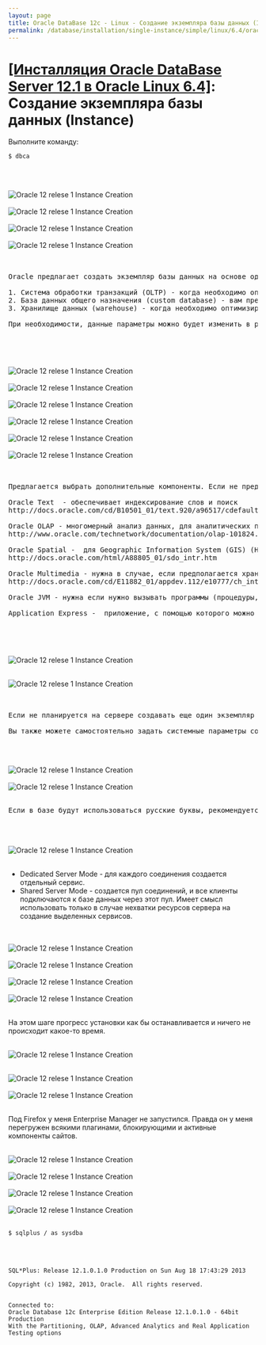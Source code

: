 ```yaml
---
layout: page
title: Oracle DataBase 12c - Linux - Создание экземпляра базы данных (Instance)
permalink: /database/installation/single-instance/simple/linux/6.4/oracle/12.1/oracle-instance-creation/
---
```


# <a href="/database/installation/single-instance/simple/linux/6.4/oracle/12.1/">[Инсталляция Oracle DataBase Server 12.1 в Oracle Linux 6.4]</a>: Создание экземпляра базы данных (Instance)



Выполните команду:

	$ dbca


<br/><br/>

<img src="http://img.oradba.net/img/oracle/database/simple/12.1/instance/oracle12R1_database_instance_creation_01.png" border="0" alt="Oracle 12 relese 1 Instance Creation"><br/><br/>
<img src="http://img.oradba.net/img/oracle/database/simple/12.1/instance/oracle12R1_database_instance_creation_02.png" border="0" alt="Oracle 12 relese 1 Instance Creation"><br/><br/>
<img src="http://img.oradba.net/img/oracle/database/simple/12.1/instance/oracle12R1_database_instance_creation_03.png" border="0" alt="Oracle 12 relese 1 Instance Creation"><br/><br/>
<img src="http://img.oradba.net/img/oracle/database/simple/12.1/instance/oracle12R1_database_instance_creation_04.png" border="0" alt="Oracle 12 relese 1 Instance Creation"><br/><br/>

<pre>

Oracle предлагает создать экземпляр базы данных на основе одного из подготовленных шаблонов.

1. Система обработки транзакций (OLTP) - когда необходимо оптимизировать ввод данных в базу данных. Преимущественно операции по добавлению и изменению данных.
2. База данных общего назначения (custom database) - вам предлагается самостоятельно выбрать системные параметры базы данных. (самый оптимальный вариант).
3. Хранилище данных (warehouse) - когда необходимо оптимизировать работу с данными в базе данных. Преимущество операции чтения данных и подстроения аналитических отчетов.

При необходимости, данные параметры можно будет изменить в pfile или spfile.

</pre>

<br/><br/>

<img src="http://img.oradba.net/img/oracle/database/simple/12.1/instance/oracle12R1_database_instance_creation_05.png" border="0" alt="Oracle 12 relese 1 Instance Creation"><br/><br/>
<img src="http://img.oradba.net/img/oracle/database/simple/12.1/instance/oracle12R1_database_instance_creation_06.png" border="0" alt="Oracle 12 relese 1 Instance Creation"><br/><br/>
<img src="http://img.oradba.net/img/oracle/database/simple/12.1/instance/oracle12R1_database_instance_creation_07.png" border="0" alt="Oracle 12 relese 1 Instance Creation"><br/><br/>
<img src="http://img.oradba.net/img/oracle/database/simple/12.1/instance/oracle12R1_database_instance_creation_08.png" border="0" alt="Oracle 12 relese 1 Instance Creation"><br/><br/>
<img src="http://img.oradba.net/img/oracle/database/simple/12.1/instance/oracle12R1_database_instance_creation_09.png" border="0" alt="Oracle 12 relese 1 Instance Creation"><br/><br/>
<img src="http://img.oradba.net/img/oracle/database/simple/12.1/instance/oracle12R1_database_instance_creation_10.png" border="0" alt="Oracle 12 relese 1 Instance Creation"><br/><br/>

<pre>

Предлагается выбрать дополнительные компоненты. Если не предполагается их использовать, то скорее всего их и не следует устанавливать.

Oracle Text  - обеспечивает индексирование слов и поиск
http://docs.oracle.com/cd/B10501_01/text.920/a96517/cdefault.htm

Oracle OLAP - многомерный анализ данных, для аналитических приложений.
http://www.oracle.com/technetwork/documentation/olap-101824.html

Oracle Spatial -  для Geographic Information System (GIS) (Наверное, что-то вроде карт google maps)
http://docs.oracle.com/html/A88805_01/sdo_intr.htm

Oracle Multimedia - нужна в случае, если предполагается хранить в базе картинки, аудио, видео.
http://docs.oracle.com/cd/E11882_01/appdev.112/e10777/ch_intr.htm#i610845

Oracle JVM - нужна если нужно вызывать программы (процедуры, функции и т.д.), написанные на java непосредственно внутри базы данных.

Application Express -  приложение, с помощью которого можно достаточно просто с помощью "вайзардов" создавать приложения, работающие с базой данных. Имеет смысл оставить, только если предполагается с ним работать.

</pre>

<br/><br/>

<img src="http://img.oradba.net/img/oracle/database/simple/12.1/instance/oracle12R1_database_instance_creation_11.png" border="0" alt="Oracle 12 relese 1 Instance Creation"><br/><br/>

<img src="http://img.oradba.net/img/oracle/database/simple/12.1/instance/oracle12R1_database_instance_creation_12.png" border="0" alt="Oracle 12 relese 1 Instance Creation"><br/><br/>

<pre>

Если не планируется на сервере создавать еще один экземпляр базы данных, имеет смысл выделить для сервера побольше памяти.  (> 90%).

Вы также можете самостоятельно задать системные параметры создаваемой базы данных.
</pre>

<br/><br/>

<img src="http://img.oradba.net/img/oracle/database/simple/12.1/instance/oracle12R1_database_instance_creation_13.png" border="0" alt="Oracle 12 relese 1 Instance Creation"><br/><br/>
<img src="http://img.oradba.net/img/oracle/database/simple/12.1/instance/oracle12R1_database_instance_creation_14.png" border="0" alt="Oracle 12 relese 1 Instance Creation"><br/><br/>

<pre>
Если в базе будут использоваться русские буквы, рекомендуется выбрать кодировку, которая поддерживает данную возможность. Unicode, где каждый символ кодируется 2 байтами, вполне подходит для этой задачи.

</pre>
<br/><br/>
<img src="http://img.oradba.net/img/oracle/database/simple/12.1/instance/oracle12R1_database_instance_creation_15.png" border="0" alt="Oracle 12 relese 1 Instance Creation"><br/><br/>

<ul>
	<li>Dedicated Server Mode - для каждого соединения создается отдельный сервис. </li>
	<li>Shared Server Mode - создается пул соединений, и все клиенты подключаются к базе данных через этот пул. Имеет смысл использовать только в случае нехватки ресурсов сервера на создание выделенных сервисов.</li>
</ul>

<br/><br/>
<img src="http://img.oradba.net/img/oracle/database/simple/12.1/instance/oracle12R1_database_instance_creation_16.png" border="0" alt="Oracle 12 relese 1 Instance Creation"><br/><br/>
<img src="http://img.oradba.net/img/oracle/database/simple/12.1/instance/oracle12R1_database_instance_creation_17.png" border="0" alt="Oracle 12 relese 1 Instance Creation"><br/><br/>
<img src="http://img.oradba.net/img/oracle/database/simple/12.1/instance/oracle12R1_database_instance_creation_18.png" border="0" alt="Oracle 12 relese 1 Instance Creation"><br/><br/>
<img src="http://img.oradba.net/img/oracle/database/simple/12.1/instance/oracle12R1_database_instance_creation_19.png" border="0" alt="Oracle 12 relese 1 Instance Creation"><br/><br/>


На этом шаге прогресс установки как бы останавливается и ничего не происходит какое-то время.
<br/><br/>

<img src="http://img.oradba.net/img/oracle/database/simple/12.1/instance/oracle12R1_database_instance_creation_20.png" border="0" alt="Oracle 12 relese 1 Instance Creation"><br/><br/>




<img src="http://img.oradba.net/img/oracle/database/simple/12.1/instance/oracle12R1_database_instance_creation_21.png" border="0" alt="Oracle 12 relese 1 Instance Creation"><br/><br/>
<img src="http://img.oradba.net/img/oracle/database/simple/12.1/instance/oracle12R1_database_instance_creation_22.png" border="0" alt="Oracle 12 relese 1 Instance Creation"><br/><br/>

Под Firefox у меня Enterprise Manager не запустился. Правда он у меня перегружен всякими плагинами, блокирующими и активные компоненты сайтов.
<br/><br/>


<img src="http://img.oradba.net/img/oracle/database/simple/12.1/instance/oracle12R1_database_instance_creation_23.png" border="0" alt="Oracle 12 relese 1 Instance Creation"><br/><br/>
<img src="http://img.oradba.net/img/oracle/database/simple/12.1/instance/oracle12R1_database_instance_creation_24.png" border="0" alt="Oracle 12 relese 1 Instance Creation"><br/><br/>
<img src="http://img.oradba.net/img/oracle/database/simple/12.1/instance/oracle12R1_database_instance_creation_25.png" border="0" alt="Oracle 12 relese 1 Instance Creation"><br/><br/>
<img src="http://img.oradba.net/img/oracle/database/simple/12.1/instance/oracle12R1_database_instance_creation_26.png" border="0" alt="Oracle 12 relese 1 Instance Creation"><br/><br/>


	$ sqlplus / as sysdba


<br/><br/>


	SQL*Plus: Release 12.1.0.1.0 Production on Sun Aug 18 17:43:29 2013

	Copyright (c) 1982, 2013, Oracle.  All rights reserved.


	Connected to:
	Oracle Database 12c Enterprise Edition Release 12.1.0.1.0 - 64bit Production
	With the Partitioning, OLAP, Advanced Analytics and Real Application Testing options
